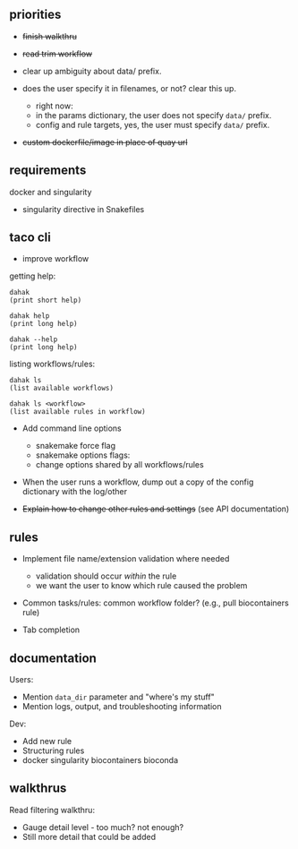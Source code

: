 ## priorities

* <s>finish walkthru
* read trim workflow</s>

* clear up ambiguity about data/ prefix.
* does the user specify it in filenames, or not? clear this up.
    * right now:
    * in the params dictionary, the user does not specify `data/` prefix.
    * config and rule targets, yes, the user must specify `data/` prefix.

* <s>custom dockerfile/image in place of quay url</s>

## requirements

docker and singularity
* singularity directive in Snakefiles


## taco cli

* improve workflow

getting help:

```
dahak
(print short help)

dahak help
(print long help)

dahak --help
(print long help)
```

listing workflows/rules:

```
dahak ls
(list available workflows)

dahak ls <workflow>
(list available rules in workflow)
```

* Add command line options 
    * snakemake force flag
    * snakemake options flags:
    * change options shared by all workflows/rules

* When the user runs a workflow, dump out a copy of the config dictionary with the log/other

* <s>Explain how to change other rules and settings</s> (see API documentation)

## rules

* Implement file name/extension validation where needed
    * validation should occur *within* the rule
    * we want the user to know which rule caused the problem

* Common tasks/rules: common workflow folder? (e.g., pull biocontainers rule)

* Tab completion

## documentation

Users:

* Mention `data_dir` parameter and "where's my stuff"
* Mention logs, output, and troubleshooting information

Dev:

* Add new rule
* Structuring rules
* docker singularity biocontainers bioconda

## walkthrus

Read filtering walkthru:
* Gauge detail level - too much? not enough?
* Still more detail that could be added



